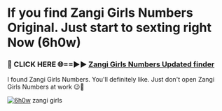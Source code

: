 # If you find Zangi Girls Numbers Original. Just start to sexting right Now (6h0w)

<h3>🔴 CLICK HERE 🌐==►► <a href="https://tinyurl.com/mtbk5fxa" rel="nofollow">Zangi Girls Numbers Updated finder</a></h3>

I found Zangi Girls Numbers. You'll definitely like. Just don't open Zangi Girls Numbers at work 😉💬

[![6h0w](https://i.imgur.com/Q8WKrnY.jpeg)](https://tinyurl.com/mtbk5fxa)
zangi girls